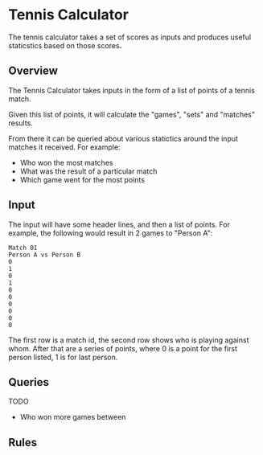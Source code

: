 # Tennis Calculator

The tennis calculator takes a set of scores as inputs and produces useful staticstics based on those scores.

## Overview

The Tennis Calculator takes inputs in the form of a list of points of a tennis match. 

Given this list of points, it will calculate the "games", "sets" and "matches" results.

From there it can be queried about various statictics around the input matches it received. 
For example:
* Who won the most matches
* What was the result of a particular match
* Which game went for the most points

## Input

The input will have some header lines, and then a list of points. 
For example, the following would result in 2 games to "Person A":

    Match 01
    Person A vs Person B
    0
    1
    0
    1
    0
    0
    0
    0
    0
    0

    
The first row is a match id, the second row shows who is playing against whom.
After that are a series of points, where 0 is a point for the first person listed, 1 is for last person.

## Queries

TODO
* Who won more games between

## Rules
